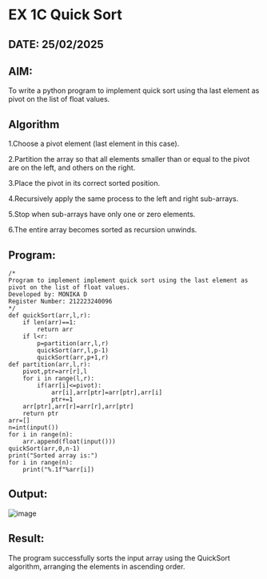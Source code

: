 # EX 1C Quick Sort
## DATE: 25/02/2025
## AIM:
To write a python program to implement quick sort using tha last element as pivot on the list of float values.

## Algorithm
1.Choose a pivot element (last element in this case).

2.Partition the array so that all elements smaller than or equal to the pivot are on the left, and others on the right.

3.Place the pivot in its correct sorted position.

4.Recursively apply the same process to the left and right sub-arrays.

5.Stop when sub-arrays have only one or zero elements.

6.The entire array becomes sorted as recursion unwinds. 

## Program:
```
/*
Program to implement implement quick sort using the last element as pivot on the list of float values.
Developed by: MONIKA D
Register Number: 212223240096
*/
def quickSort(arr,l,r):
    if len(arr)==1:
        return arr
    if l<r:
        p=partition(arr,l,r)
        quickSort(arr,l,p-1)
        quickSort(arr,p+1,r)
def partition(arr,l,r):
    pivot,ptr=arr[r],l
    for i in range(l,r):
        if(arr[i]<=pivot):
            arr[i],arr[ptr]=arr[ptr],arr[i]
            ptr+=1
    arr[ptr],arr[r]=arr[r],arr[ptr]
    return ptr
arr=[]
n=int(input())
for i in range(n):
    arr.append(float(input()))
quickSort(arr,0,n-1)
print("Sorted array is:")
for i in range(n):
    print("%.1f"%arr[i])

```

## Output:
![image](https://github.com/user-attachments/assets/58a64d69-de15-42e2-a8a4-ff2c768f9de3)



## Result:
The program successfully sorts the input array using the QuickSort algorithm, arranging the elements in ascending order.
